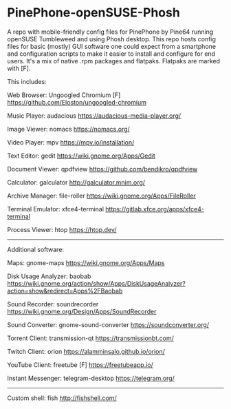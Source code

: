 # PinePhone-openSUSE-Phosh
A repo with mobile-friendly config files for PinePhone by Pine64 running openSUSE Tumbleweed and using Phosh desktop. This repo hosts config files for basic (mostly) GUI software one could expect from a smartphone and configuration scripts to make it easier to install and configure for end users. It's a mix of native .rpm packages and flatpaks. Flatpaks are marked with [F].

This includes:

Web Browser: Ungoogled Chromium [F] https://github.com/Eloston/ungoogled-chromium

Music Player: audacious https://audacious-media-player.org/

Image Viewer: nomacs https://nomacs.org/

Video Player: mpv https://mpv.io/installation/

Text Editor: gedit https://wiki.gnome.org/Apps/Gedit

Document Viewer: qpdfview https://github.com/bendikro/qpdfview

Calculator: galculator http://galculator.mnim.org/

Archive Manager: file-roller https://wiki.gnome.org/Apps/FileRoller

Terminal Emulator: xfce4-terminal https://gitlab.xfce.org/apps/xfce4-terminal

Process Viewer: htop https://htop.dev/

------------------------------------

Additional software:

Maps: gnome-maps https://wiki.gnome.org/Apps/Maps

Disk Usage Analyzer: baobab https://wiki.gnome.org/action/show/Apps/DiskUsageAnalyzer?action=show&redirect=Apps%2FBaobab

Sound Recorder: soundrecorder https://wiki.gnome.org/Design/Apps/SoundRecorder

Sound Converter: gnome-sound-converter https://soundconverter.org/

Torrent Client: transmission-qt https://transmissionbt.com/

Twitch Client: orion https://alamminsalo.github.io/orion/

YouTube Client: freetube [F] https://freetubeapp.io/

Instant Messenger: telegram-desktop https://telegram.org/

------------------------------------

Custom shell: fish http://fishshell.com/
